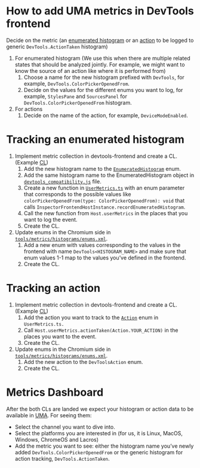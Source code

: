 # How to add UMA metrics in DevTools frontend

Decide on the metric (an [enumerated histogram](https://chromium.googlesource.com/chromium/src/tools/+/HEAD/metrics/histograms/README.md#enum-histograms) or an [action](https://source.chromium.org/chromium/chromium/src/+/main:third_party/devtools-frontend/src/front_end/core/host/UserMetrics.ts;l=380) to be logged to generic `DevTools.ActionTaken` histogram)

1. For enumerated histogram (We use this when there are multiple related states that should be analyzed jointly. For example, we might want to know the source of an action like where it is performed from)
    1. Choose a name for the new histogram prefixed with `DevTools`, for example, `DevTools.ColorPickerOpenedFrom`.
    2. Decide on the values for the different enums you want to log, for example, `StylesPane` and `SourcesPanel` for `DevTools.ColorPickerOpenedFrom` histogram.
2. For actions
    1. Decide on the name of the action, for example, `DeviceModeEnabled`.

# Tracking an enumerated histogram

1. Implement metric collection in devtools-frontend and create a CL. (Example [CL](https://chromium-review.googlesource.com/c/devtools/devtools-frontend/+/3998783))
    1. Add the new histogram name to the <code>[EnumeratedHistogram](https://source.chromium.org/chromium/chromium/src/+/main:third_party/devtools-frontend/src/front_end/core/host/InspectorFrontendHostAPI.ts;l=351?q=InspectorFrontendHostAPI.ts)</code> enum.
    2. Add the same histogram name to the EnumeratedHistogram object in <code>[devtools_compatibility.js](https://source.chromium.org/chromium/chromium/src/+/main:third_party/devtools-frontend/src/front_end/devtools_compatibility.js;l=396?q=devtools_compatibil)</code> file.
    3. Create a new function in <code>[UserMetrics.ts](https://source.chromium.org/chromium/chromium/src/+/main:third_party/devtools-frontend/src/front_end/core/host/UserMetrics.ts;l=351)</code> with an enum parameter that corresponds to the possible values like <code>colorPickerOpenedFrom(type: ColorPickerOpenedFrom): void</code> that calls <code>InspectorFrontendHostInstance.recordEnumeratedHistogram</code>.
    4. Call the new function from <code>Host.userMetrics</code> in the places that you want to log the event.
    5. Create the CL.
2. Update enums in the Chromium side in <code>[tools/metrics/histograms/enums.xml](https://source.chromium.org/chromium/chromium/src/+/main:tools/metrics/histograms/enums.xml;l=26267?q=tools%2Fmetrics%2Fhistograms%2Fenums.xml)</code>.
    1. Add a new enum with values corresponding to the values in the frontend with name <code>DevTools&lt;HISTOGRAM_NAME></code> and make sure that enum values 1-1 map to the values you’ve defined in the frontend.
    2. Create the CL.

# Tracking an action

1. Implement metric collection in devtools-frontend and create a CL. (Example [CL](https://chromium-review.googlesource.com/c/devtools/devtools-frontend/+/3998783))
    1. Add the action you want to track to the <code>[Action](https://source.chromium.org/chromium/chromium/src/+/main:third_party/devtools-frontend/src/front_end/core/host/UserMetrics.ts;l=379)</code> enum in <code>UserMetrics.ts.</code>
    2. Call <code>Host.userMetrics.actionTaken(Action.YOUR_ACTION)</code> in the places you want to the event.
    3. Create the CL.
2. Update enums in the Chromium side in <code>[tools/metrics/histograms/enums.xml](https://source.chromium.org/chromium/chromium/src/+/main:tools/metrics/histograms/enums.xml;l=26267?q=tools%2Fmetrics%2Fhistograms%2Fenums.xml)</code>.
    1. Add the new action to the <code>DevToolsAction</code> enum.
    2. Create the CL.


# Metrics Dashboard

After the both CLs are landed we expect your histogram or action data to be available in [UMA](https://uma.googleplex.com/p/chrome/timeline_v2). For seeing them:

*   Select the channel you want to dive into.
*   Select the platforms you are interested in (for us, it is Linux, MacOS, Windows, ChromeOS and Lacros)
*   Add the metric you want to see: either the histogram name you’ve newly added `DevTools.ColorPickerOpenedFrom` or the generic histogram for action tracking, `DevTools.ActionTaken`.